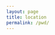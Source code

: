 ```yaml
---
layout: page
title: location
permalink: /pwd/
---
```


<script type="text/javascript">
	width='100%';		// the width of the embedded map in pixels or percentage
	height='900px';		// the height of the embedded map in pixels or percentage
	border='1';		// the width of the border around the map (zero means no border)
	shownames='true';	// to display ship names on the map (true or false)
	zoom='9';		// the zoom level of the map (values between 2 and 17)
	maptype='0';		// use 0 for Normal Map, 1 for Satellite
	trackvessel='338349402';	// MMSI of a vessel (note: vessel will be displayed only if within range of the system) - overrides "zoom" option
	fleet='';		// the registered email address of a user-defined fleet (user's default fleet is used) - overrides "zoom" option
</script>
<script type="text/javascript" src="https://www.marinetraffic.com/js/embed.js"></script>
